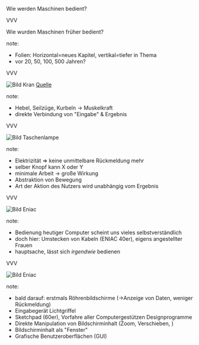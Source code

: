<span class="slide-metadata" data-chapter=""></span>

Wie werden Maschinen bedient?

VVV

Wie wurden Maschinen früher bedient?

note:
- Folien: Horizontal=neues Kapitel, vertikal=tiefer in Thema 
- vor 20, 50, 100, 500 Jahren?

VVV

![Bild Kran](img/crane.jpg)
[Quelle](http://facsimilium.blogspot.com/search/label/cranes)

note:
- Hebel, Seilzüge, Kurbeln -> Muskelkraft
- direkte Verbindung von "Eingabe" & Ergebnis

VVV

![Bild Taschenlampe](img/torch-patent.jpg "w50")

note:
- Elektrizität => keine unmittelbare Rückmeldung mehr
- selber Knopf kann X oder Y
- minimale Arbeit -> große Wirkung
- Abstraktion von Bewegung
- Art der Aktion des Nutzers wird unabhängig vom Ergebnis

VVV

![Bild Eniac](img/eniac.jpg "w60")

note:
- Bedienung heutiger Computer scheint uns vieles selbstverständlich
- doch hier: Umstecken von Kabeln (ENIAC 40er), eigens angestellter Frauen
- hauptsache, lässt sich *irgendwie* bedienen

VVV

![Bild Eniac](img/sketchpad.jpg)

note:
- bald darauf: erstmals Röhrenbildschirme (->Anzeige von Daten, weniger Rückmeldung)
- Eingabegerät Lichtgriffel 
- Sketchpad (60er), Vorfahre aller Computergestützen Designprogramme
- Direkte Manipulation von Bildschirminhalt (Zoom, Verschieben, )
- Bildschirminhalt als "Fenster"
- Grafische Benutzeroberflächen (GUI)





